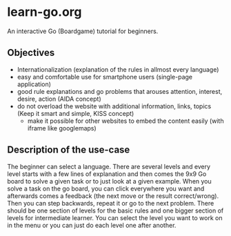 # learn-go.org 

An interactive Go (Boardgame) tutorial for beginners. 

## Objectives
- Internationalization (explanation of the rules in allmost every language)
- easy and comfortable use for smartphone users (single-page application)
- good rule explanations and go problems that arouses attention, interest, desire, action (AIDA concept)
- do not overload the website with additional information, links, topics (Keep it smart and simple, KISS concept)
  - make it possible for other websites to embed the content easily (with iframe like googlemaps)
 
## Description of the use-case
The beginner can select a language. There are several levels and every level starts with a few lines of explanation and then comes the 9x9 Go board to solve a given task or to just look at a given example. When you solve a task on the go board, you can click everywhere you want and afterwards comes a feedback (the next move or the result correct/wrong). Then you can step backwards, repeat it or go to the next problem. 
There should be one section of levels for the basic rules and one bigger section of levels for intermediate learner. You can select the level you want to work on in the menu or you can just do each level one after another.
